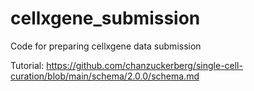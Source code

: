 # cellxgene_submission
Code for preparing cellxgene data submission


Tutorial: https://github.com/chanzuckerberg/single-cell-curation/blob/main/schema/2.0.0/schema.md
